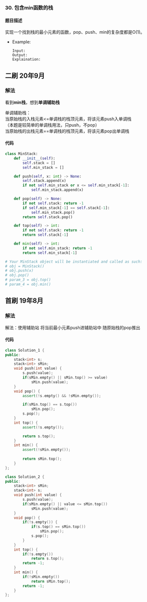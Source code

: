 ### 30. 包含min函数的栈 
#### 题目描述
实现一个找到栈的最小元素的函数，pop、push、min的复杂度都是O(1)。

- Example:
    ```
    Input: 
    Output: 
    Explaination:
    ```  

## 二刷 20年9月
### 解法
看到**min栈**，想到**单调辅助栈**  

单调辅助栈：  
当原始栈的入栈元素<=单调栈的栈顶元素，将该元素push入单调栈  
（本题是较简单的单调栈用法，只push，不pop）  
当原始栈的出栈元素==单调栈的栈顶元素，将该元素pop出单调栈

#### 代码
```python
class MinStack:
    def __init__(self):
        self.stack = []
        self.min_stack = []

    def push(self, x: int) -> None:
        self.stack.append(x)
        if not self.min_stack or x <= self.min_stack[-1]:
            self.min_stack.append(x)

    def pop(self) -> None:
        if not self.stack: return -1
        if self.min_stack[-1] == self.stack[-1]:
            self.min_stack.pop()
        return self.stack.pop()

    def top(self) -> int:
        if not self.stack: return -1
        return self.stack[-1]

    def min(self) -> int:
        if not self.min_stack: return -1
        return self.min_stack[-1]

# Your MinStack object will be instantiated and called as such:
# obj = MinStack()
# obj.push(x)
# obj.pop()
# param_3 = obj.top()
# param_4 = obj.min()
```

## 首刷 19年8月
### 解法
解法：使用辅助站 将当前最小元素push进辅助站中 随原始栈的pop推出

#### 代码
```cpp
class Solution_1 {
public:
    stack<int> s;
    stack<int> sMin;
    void push(int value) {
        s.push(value);
        if(sMin.empty() || sMin.top() >= value)
            sMin.push(value);
    }
    void pop() {
        assert(!s.empty() && !sMin.empty());

        if(sMin.top() == s.top())
            sMin.pop();
        s.pop();
    }
    int top() {
        assert(!s.empty());

        return s.top();
    }
    int min() {
        assert(!sMin.empty());
        
        return sMin.top();
    }
};
```
```cpp
class Solution_2 {
public:
    stack<int> sMin;
    stack<int> s;
    void push(int value) {
        s.push(value);
        if(sMin.empty() || value <= sMin.top())
            sMin.push(value);
    }
    void pop() {
        if(!s.empty()) {
            if(s.top() == sMin.top())
                sMin.pop();
            s.pop();
        }
    }
    int top() {
        if(!s.empty())
            return s.top();
        return -1;
    }
    int min() {
        if(!sMin.empty())
            return sMin.top();
        return -1;
    }
};
```